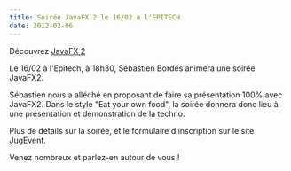 ```yaml
---
title: Soirée JavaFX 2 le 16/02 à l'EPITECH
date: 2012-02-06
---
```


Découvrez [JavaFX 2](http://www.oracle.com/technetwork/java/javafx/overview/index.html)

Le 16/02 à l'Epitech, à 18h30, Sébastien Bordes animera une soirée JavaFX2.

Sébastien nous a alléché en proposant de faire sa présentation 100% avec
JavaFX2. Dans le style "Eat your own food", la soirée donnera donc lieu à une
présentation et démonstration de la techno.

Plus de détails sur la soirée, et le formulaire d'inscription sur le site [JugEvent](http://www.jugevents.org/jugevents/event/show.html?id=43884).

Venez nombreux et parlez-en autour de vous !
